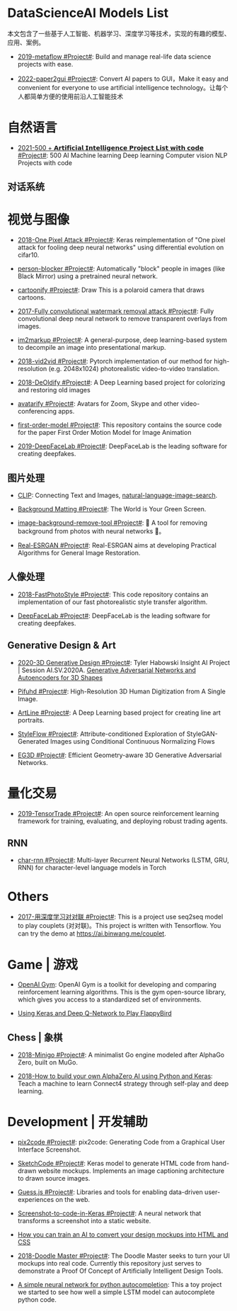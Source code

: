# DataScienceAI Models List

本文包含了一些基于人工智能、机器学习、深度学习等技术，实现的有趣的模型、应用、案例。

- [2019-metaflow #Project#](https://github.com/Netflix/metaflow): Build and manage real-life data science projects with ease.

- [2022-paper2gui #Project#](https://github.com/Baiyuetribe/paper2gui): Convert AI papers to GUI，Make it easy and convenient for everyone to use artificial intelligence technology。让每个人都简单方便的使用前沿人工智能技术

# 自然语言

- [2021-500 + 𝗔𝗿𝘁𝗶𝗳𝗶𝗰𝗶𝗮𝗹 𝗜𝗻𝘁𝗲𝗹𝗹𝗶𝗴𝗲𝗻𝗰𝗲 𝗣𝗿𝗼𝗷𝗲𝗰𝘁 𝗟𝗶𝘀𝘁 𝘄𝗶𝘁𝗵 𝗰𝗼𝗱𝗲 #Project#](https://github.com/ashishpatel26/500-AI-Machine-learning-Deep-learning-Computer-vision-NLP-Projects-with-code): 500 AI Machine learning Deep learning Computer vision NLP Projects with code

## 对话系统

# 视觉与图像

- [2018-One Pixel Attack #Project#](https://github.com/Hyperparticle/one-pixel-attack-keras): Keras reimplementation of "One pixel attack for fooling deep neural networks" using differential evolution on cifar10.

- [person-blocker #Project#](https://github.com/minimaxir/person-blocker): Automatically "block" people in images (like Black Mirror) using a pretrained neural network.

- [cartoonify #Project#](https://github.com/danmacnish/cartoonify): Draw This is a polaroid camera that draws cartoons.

- [2017-Fully convolutional watermark removal attack #Project#](https://github.com/marcbelmont/cnn-watermark-removal): Fully convolutional deep neural network to remove transparent overlays from images.

- [im2markup #Project#](https://github.com/harvardnlp/im2markup): A general-purpose, deep learning-based system to decompile an image into presentational markup.

- [2018-vid2vid #Project#](https://github.com/NVIDIA/vid2vid): Pytorch implementation of our method for high-resolution (e.g. 2048x1024) photorealistic video-to-video translation.

- [2018-DeOldify #Project#](https://github.com/jantic/DeOldify): A Deep Learning based project for colorizing and restoring old images

- [avatarify #Project#](https://github.com/alievk/avatarify): Avatars for Zoom, Skype and other video-conferencing apps.

- [first-order-model #Project#](https://github.com/AliaksandrSiarohin/first-order-model): This repository contains the source code for the paper First Order Motion Model for Image Animation

- [2019-DeepFaceLab #Project#](https://github.com/iperov/DeepFaceLab): DeepFaceLab is the leading software for creating deepfakes.

## 图片处理

- [CLIP](https://openai.com/blog/clip/): Connecting Text and Images, [natural-language-image-search](https://github.com/haltakov/natural-language-image-search#on-your-machine).

- [Background Matting #Project#](https://github.com/senguptaumd/Background-Matting): The World is Your Green Screen.

- [image-background-remove-tool #Project#](https://github.com/OPHoperHPO/image-background-remove-tool): 🥧 A tool for removing background from photos with neural networks 🥧。

- [Real-ESRGAN #Project#](https://github.com/xinntao/Real-ESRGAN): Real-ESRGAN aims at developing Practical Algorithms for General Image Restoration.

## 人像处理

- [2018-FastPhotoStyle #Project#](https://github.com/NVIDIA/FastPhotoStyle): This code repository contains an implementation of our fast photorealistic style transfer algorithm.

- [DeepFaceLab #Project#](https://github.com/iperov/DeepFaceLab): DeepFaceLab is the leading software for creating deepfakes.

## Generative Design & Art

- [2020-3D Generative Design #Project#](https://github.com/starstorms9/shape): Tyler Habowski Insight AI Project | Session AI.SV.2020A. [Generative Adversarial Networks and Autoencoders for 3D Shapes](https://github.com/marian42/shapegan)

- [Pifuhd #Project#](https://github.com/facebookresearch/pifuhd): High-Resolution 3D Human Digitization from A Single Image.

- [ArtLine #Project#](https://github.com/vijishmadhavan/ArtLine): A Deep Learning based project for creating line art portraits.

- [StyleFlow #Project#](https://github.com/RameenAbdal/StyleFlow): Attribute-conditioned Exploration of StyleGAN-Generated Images using Conditional Continuous Normalizing Flows

- [EG3D #Project#](https://github.com/NVlabs/eg3d): Efficient Geometry-aware 3D Generative Adversarial Networks.

# 量化交易

- [2019-TensorTrade #Project#](https://github.com/notadamking/tensortrade): An open source reinforcement learning framework for training, evaluating, and deploying robust trading agents.

## RNN

- [char-rnn #Project#](https://github.com/karpathy/char-rnn): Multi-layer Recurrent Neural Networks (LSTM, GRU, RNN) for character-level language models in Torch

# Others

- [2017-用深度学习对对联 #Project#](https://github.com/wb14123/seq2seq-couplet): This is a project use seq2seq model to play couplets (对对联)。This project is written with Tensorflow. You can try the demo at https://ai.binwang.me/couplet.

# Game | 游戏

- [OpenAI Gym](https://github.com/openai/gym): OpenAI Gym is a toolkit for developing and comparing reinforcement learning algorithms. This is the gym open-source library, which gives you access to a standardized set of environments.

- [Using Keras and Deep Q-Network to Play FlappyBird](https://yanpanlau.github.io/2016/07/10/FlappyBird-Keras.html)

## Chess | 象棋

- [2018-Minigo #Project#](https://github.com/tensorflow/minigo): A minimalist Go engine modeled after AlphaGo Zero, built on MuGo.

- [2018-How to build your own AlphaZero AI using Python and Keras](https://parg.co/UiX): Teach a machine to learn Connect4 strategy through self-play and deep learning.

# Development | 开发辅助

- [pix2code #Project#](https://github.com/tonybeltramelli/pix2code): pix2code: Generating Code from a Graphical User Interface Screenshot.

- [SketchCode #Project#](https://github.com/ashnkumar/sketch-code): Keras model to generate HTML code from hand-drawn website mockups. Implements an image captioning architecture to drawn source images.

- [Guess.js #Project#](https://github.com/guess-js/guess): Libraries and tools for enabling data-driven user-experiences on the web.

- [Screenshot-to-code-in-Keras #Project#](https://github.com/emilwallner/Screenshot-to-code-in-Keras): A neural network that transforms a screenshot into a static website.

- [How you can train an AI to convert your design mockups into HTML and CSS](https://parg.co/UXR)

- [2018-Doodle Master #Project#](https://github.com/karanchahal/DoodleMaster): The Doodle Master seeks to turn your UI mockups into real code. Currently this repository just serves to demonstrate a Proof Of Concept of Artificially Intelligent Design Tools.

- [A simple neural network for python autocompletion](https://github.com/vpj/python_autocomplete): This a toy project we started to see how well a simple LSTM model can autocomplete python code.
